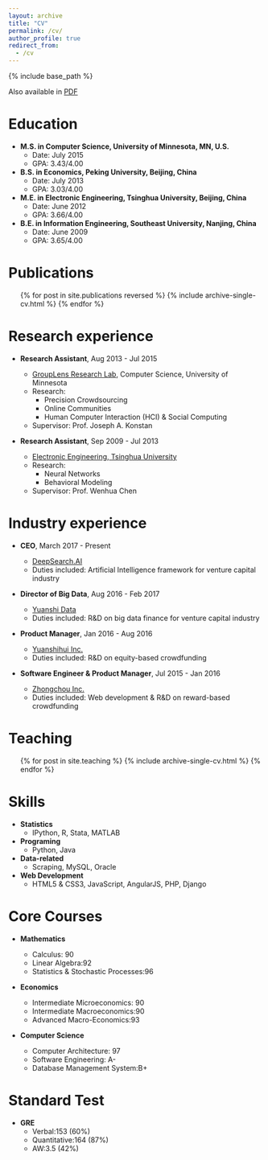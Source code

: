 ```yaml
---
layout: archive
title: "CV"
permalink: /cv/
author_profile: true
redirect_from:
  - /cv
---
```

                   
{% include base_path %}

Also available in [PDF](http://huangzh0707.github.io/files/CV2017.pdf)

Education
======
* <strong>M.S. in Computer Science, University of Minnesota, MN, U.S.</strong>
  * Date: July 2015
  * GPA: 3.43/4.00
* <strong>B.S. in Economics, Peking University, Beijing, China</strong>
  * Date: July 2013
  * GPA: 3.03/4.00
* <strong>M.E. in Electronic Engineering, Tsinghua University, Beijing, China</strong>
  * Date: June 2012
  * GPA: 3.66/4.00
* <strong>B.E. in Information Engineering, Southeast University, Nanjing, China</strong>
  * Date: June 2009
  * GPA: 3.65/4.00
    
Publications
======
  <ul>{% for post in site.publications reversed %}
    {% include archive-single-cv.html %}
  {% endfor %}</ul>
  
Research experience
======
* <strong>Research Assistant</strong>, Aug 2013 - Jul 2015
  * [GroupLens Research Lab](https://grouplens.org/), Computer Science, University of Minnesota
  * Research:
    * Precision Crowdsourcing
    * Online Communities
    * Human Computer Interaction (HCI) & Social Computing
  * Supervisor: Prof. Joseph A. Konstan

* <strong>Research Assistant</strong>, Sep 2009 - Jul 2013
  * [Electronic Engineering, Tsinghua University](http://www.ee.tsinghua.edu.cn/)
  * Research: 
    * Neural Networks
    * Behavioral Modeling
  * Supervisor: Prof. Wenhua Chen

Industry experience
======
* <strong>CEO</strong>, March 2017 - Present
  * [DeepSearch.AI](http://120.27.9.73/)
  * Duties included: Artificial Intelligence framework for venture capital industry
  
* <strong>Director of Big Data</strong>, Aug 2016 - Feb 2017
  * [Yuanshi Data](http://data.yuanshihui.com/)
  * Duties included: R&D on big data finance for venture capital industry

* <strong>Product Manager</strong>, Jan 2016 - Aug 2016
  * [Yuanshihui Inc.](http://www.yuanshihui.com/)
  * Duties included: R&D on equity-based crowdfunding
  
* <strong>Software Engineer & Product Manager</strong>, Jul 2015 - Jan 2016
  * [Zhongchou Inc.](http://www.zhongchou.com/)
  * Duties included: Web development & R&D on reward-based crowdfunding


Teaching
======
  <ul>{% for post in site.teaching %}
    {% include archive-single-cv.html %}
  {% endfor %}</ul>
  
Skills
======
* <strong>Statistics</strong>
  * IPython, R, Stata, MATLAB
* <strong>Programing</strong>
  * Python, Java
* <strong>Data-related</strong>
  * Scraping, MySQL, Oracle
* <strong>Web Development</strong>
  * HTML5 & CSS3, JavaScript, AngularJS, PHP, Django
 
Core Courses
======
* <strong>Mathematics</strong>
  * Calculus: 90
  * Linear Algebra:92
  * Statistics & Stochastic Processes:96

* <strong>Economics</strong>
  * Intermediate Microeconomics: 90
  * Intermediate Macroeconomics:90
  * Advanced Macro-Economics:93

* <strong>Computer Science</strong>
  * Computer Architecture: 97
  * Software Engineering: A-
  * Database Management System:B+

Standard Test
======
* <strong>GRE</strong>
  * Verbal:153 (60%)
  * Quantitative:164 (87%)
  * AW:3.5 (42%)
